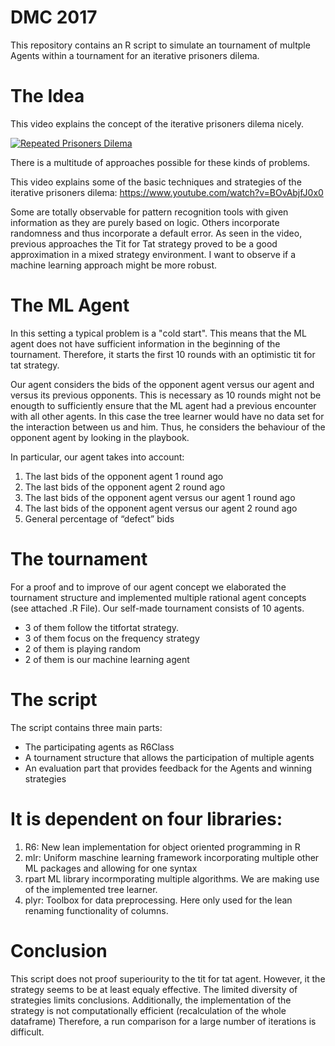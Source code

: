# DMC 2017
This repository contains an R script to simulate an tournament of multple Agents within a tournament for an iterative prisoners dilema.

# The Idea
This video explains the concept of the iterative prisoners dilema nicely.

[![Repeated Prisoners Dilema](https://img.youtube.com/vi/Elqs5xDu6ZI/0.jpg)](https://www.youtube.com/watch?v=Elqs5xDu6ZI "Iterative prisoners dilema")

There is a multitude of approaches possible for these kinds of problems.

This video explains some of the basic techniques and strategies of the iterative prisoners dilema:
https://www.youtube.com/watch?v=BOvAbjfJ0x0

Some are totally observable for pattern recognition tools with given information as they are purely based on logic.
Others incorporate randomness and thus incorporate a default error.
As seen in the video, previous approaches the Tit for Tat strategy proved to be a good approximation in a mixed strategy environment.
I want to observe if a machine learning approach might be more robust.

# The ML Agent
In this setting a typical problem is a "cold start".
This means that the ML agent does not have sufficient information in the beginning of the tournament.
Therefore, it starts the first 10 rounds with an optimistic tit for tat strategy.

Our agent considers the bids of the opponent agent versus our agent and versus its previous opponents.
This is necessary as 10 rounds might not be enougth to sufficiently ensure that the ML agent had a previous encounter with all other agents.
In this case the tree learner would have no data set for the interaction between us and him.
Thus, he considers the behaviour of the opponent agent by looking in the playbook.

In particular, our agent takes into account:
1. The last bids of the opponent agent 1 round ago
2. The last bids of the opponent agent 2 round ago
3. The last bids of the opponent agent versus our agent 1 round ago
4. The last bids of the opponent agent versus our agent 2 round ago
5. General percentage of “defect” bids

# The tournament
For a proof and to improve of our agent concept we elaborated the tournament structure and implemented multiple rational agent concepts (see attached .R File).
Our self-made tournament consists of 10 agents.
* 3 of them follow the titfortat strategy.
* 3 of them focus on the frequency strategy
* 2 of them is playing random
* 2 of them is our machine learning agent

# The script
The script contains three main parts:
- The participating agents as R6Class
- A tournament structure that allows the participation of multiple agents
- An evaluation part that provides feedback for the Agents and winning strategies


# It is dependent on four libraries:
1. R6: New lean implementation for object oriented programming in R
2. mlr: Uniform maschine learning framework incorporating multiple other ML packages and allowing for one syntax
3. rpart ML library incormporating multiple algorithms. We are making use of the implemented tree learner.
4. plyr: Toolbox for data preprocessing. Here only used for the lean renaming functionality of columns.

# Conclusion
This script does not proof superiourity to the tit for tat agent.
However, it the strategy seems to be at least equaly effective.
The limited diversity of strategies limits conclusions.
Additionally, the implementation of the strategy is not computationally efficient (recalculation of the whole dataframe)
Therefore, a run comparison for a large number of iterations is difficult.
